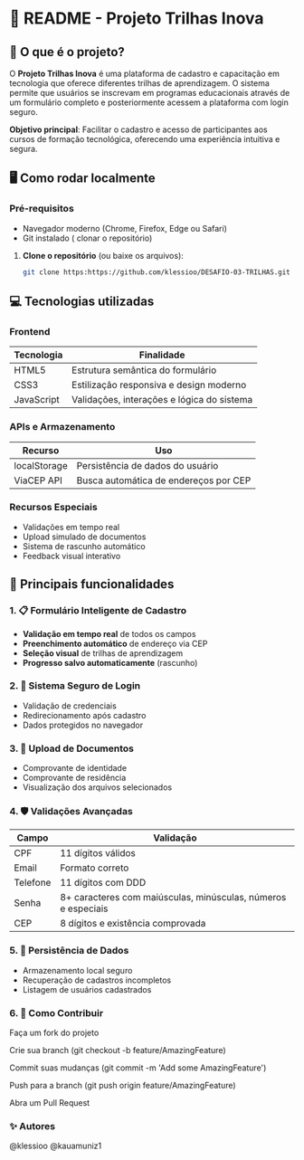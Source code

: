 # 📝 README - Projeto Trilhas Inova

## 🌟 O que é o projeto?

O **Projeto Trilhas Inova** é uma plataforma de cadastro e capacitação em tecnologia que oferece diferentes trilhas de aprendizagem. O sistema permite que usuários se inscrevam em programas educacionais através de um formulário completo e posteriormente acessem a plataforma com login seguro.

**Objetivo principal**: Facilitar o cadastro e acesso de participantes aos cursos de formação tecnológica, oferecendo uma experiência intuitiva e segura.

## 🖥 Como rodar localmente

### Pré-requisitos
- Navegador moderno (Chrome, Firefox, Edge ou Safari)
- Git instalado ( clonar o repositório)

1. **Clone o repositório** (ou baixe os arquivos):
   ```bash
   git clone https:https://github.com/klessioo/DESAFIO-03-TRILHAS.git


## 💻 Tecnologias utilizadas

### Frontend
| Tecnologia | Finalidade |
|------------|------------|
| HTML5 | Estrutura semântica do formulário |
| CSS3 | Estilização responsiva e design moderno |
| JavaScript | Validações, interações e lógica do sistema |

### APIs e Armazenamento
| Recurso | Uso |
|---------|-----|
| localStorage | Persistência de dados do usuário |
| ViaCEP API | Busca automática de endereços por CEP |

### Recursos Especiais
- Validações em tempo real
- Upload simulado de documentos
- Sistema de rascunho automático
- Feedback visual interativo

## 🚀 Principais funcionalidades

### 1. 📋 Formulário Inteligente de Cadastro
- **Validação em tempo real** de todos os campos
- **Preenchimento automático** de endereço via CEP
- **Seleção visual** de trilhas de aprendizagem
- **Progresso salvo automaticamente** (rascunho)

### 2. 🔐 Sistema Seguro de Login
- Validação de credenciais
- Redirecionamento após cadastro
- Dados protegidos no navegador

### 3. 📁 Upload de Documentos
- Comprovante de identidade
- Comprovante de residência
- Visualização dos arquivos selecionados

### 4. 🛡 Validações Avançadas
| Campo | Validação |
|-------|-----------|
| CPF | 11 dígitos válidos |
| Email | Formato correto |
| Telefone | 11 dígitos com DDD |
| Senha | 8+ caracteres com maiúsculas, minúsculas, números e especiais |
| CEP | 8 dígitos e existência comprovada |

### 5. 💾 Persistência de Dados
- Armazenamento local seguro
- Recuperação de cadastros incompletos
- Listagem de usuários cadastrados

### 6. 🤝 Como Contribuir
Faça um fork do projeto

Crie sua branch (git checkout -b feature/AmazingFeature)

Commit suas mudanças (git commit -m 'Add some AmazingFeature')

Push para a branch (git push origin feature/AmazingFeature)

Abra um Pull Request


### ✨ Autores
@klessioo
@kauamuniz1


